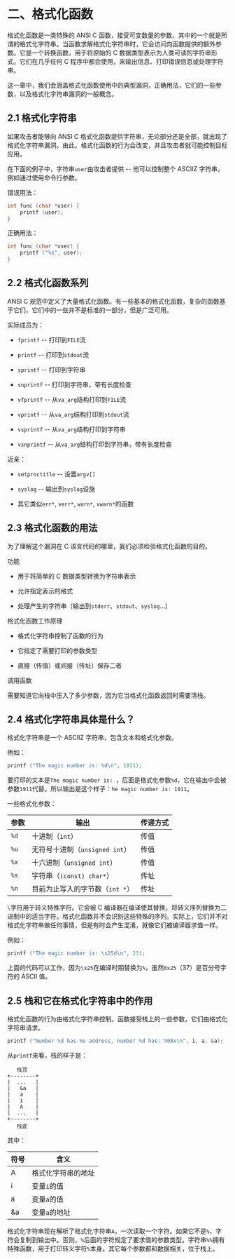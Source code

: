 # 二、格式化函数

格式化函数是一类特殊的 ANSI C 函数，接受可变数量的参数，其中的一个就是所谓的格式化字符串。当函数求解格式化字符串时，它会访问向函数提供的额外参数。它是一个转换函数，用于将原始的 C 数据类型表示为人类可读的字符串形式。它们在几乎任何 C 程序中都会使用，来输出信息、打印错误信息或处理字符串。

这一章中，我们会涵盖格式化函数使用中的典型漏洞，正确用法，它们的一些参数，以及格式化字符串漏洞的一般概念。

## 2.1 格式化字符串

如果攻击者能够向 ANSI C 格式化函数提供字符串，无论部分还是全部，就出现了格式化字符串漏洞。由此，格式化函数的行为会改变，并且攻击者就可能控制目标应用。

在下面的例子中，字符串`user`由攻击者提供 -- 他可以控制整个 ASCIIZ 字符串，例如通过使用命令行参数。

错误用法：

```c
int func (char *user) { 
    printf (user); 
}
```

正确用法：

```c
int func (char *user) { 
    printf ("%s", user); 
}
```

## 2.2 格式化函数系列

ANSI C 规范中定义了大量格式化函数。有一些基本的格式化函数，复杂的函数基于它们，它们中的一些并不是标准的一部分，但是广泛可用。

实际成员为：

+   `fprintf` -- 打印到`FILE`流

+   `printf` -- 打印到`stdout`流

+   `sprintf` -- 打印到字符串

+   `snprintf` -- 打印到字符串，带有长度检查

+   `vfprintf` -- 从`va_arg`结构打印到`FILE`流

+   `vprintf` -- 从`va_arg`结构打印到`stdout`流

+   `vsprintf` -- 从`va_arg`结构打印到字符串

+   `vsnprintf` -- 从`va_arg`结构打印到字符串，带有长度检查

近亲：

+   `setproctitle` -- 设置`argv[]`

+   `syslog` -- 输出到`syslog`设施

+   其它类似`err*`, `verr*`, `warn*`, `vwarn*`的函数

## 2.3 格式化函数的用法

为了理解这个漏洞在 C 语言代码的哪里，我们必须检验格式化函数的目的。

功能

+   用于将简单的 C 数据类型转换为字符串表示

+   允许指定表示的格式

+   处理产生的字符串（输出到`stderr`、`stdout`、`syslog`...）

格式化函数工作原理

+   格式化字符串控制了函数的行为

+   它指定了需要打印的参数类型

+   直接（传值）或间接（传址）保存二者

调用函数

需要知道它向栈中压入了多少参数，因为它当格式化函数返回时需要清栈。

## 2.4 格式化字符串具体是什么？

格式化字符串是一个 ASCIIZ 字符串，包含文本和格式化参数。

例如：

```c
printf ("The magic number is: %d\n", 1911); 
```

要打印的文本是`The magic number is: `，后面是格式化参数`%d`，它在输出中会被参数`1911`代替。所以输出是这个样子：`he magic number is: 1911`。

一些格式化参数：

| 参数 | 输出 | 传递方式 |
| --- | --- | --- |
| `%d` | 十进制（`int`） | 传值 |
| `%u` | 无符号十进制（`unsigned int`） | 传值 |
| `%x` | 十六进制（`unsigned int`） | 传值 |
| `%s` | 字符串（`(const) char*`） | 传址 |
| `%n` | 目前为止写入的字节数（`int *`） | 传址 |

`\`字符用于转义特殊字符。它会被 C 编译器在编译使其替换，将转义序列替换为二进制中的适当字符。格式化函数并不会识别这些特殊的序列。实际上，它们并不对格式化字符串做任何事情，但是有时会产生混淆，就像它们被编译器求值一样。

例如：

```c
printf ("The magic number is: \x25d\n", 23);
```

上面的代码可以工作，因为`\x25`在编译时期替换为`%`，虽然`0x25`（37）是百分号字符的 ASCII 值。

## 2.5 栈和它在格式化字符串中的作用

格式化函数的行为由格式化字符串控制。函数接受栈上的一些参数，它们由格式化字符串请求。

```c
printf ("Number %d has no address, number %d has: %08x\n", i, a, &a);
```

从`printf`来看，栈的样子是：

```
   栈顶
+--------+
|  ...   |
|   &a   |
|   a    |
|   i    |
|   A    |
|  ...   |
+--------+
   栈底
```

其中：

| 符号 | 含义 |
| --- | --- |
| A | 格式化字符串的地址 |
| i | 变量`i`的值 |
| a | 变量`a`的值 |
| &a | 变量`a`的地址 |

格式化字符串现在解析了格式化字符串`A`，一次读取一个字符。如果它不是`%`，字符会复制到输出中。否则，`%`后面的字符规定了要求值的参数类型。字符串`%%`拥有特殊函数，用于打印转义字符`%`本身。其它每个参数都和数据相关，位于栈上。
